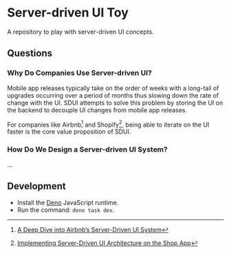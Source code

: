 # Server-driven UI Toy

A repository to play with server-driven UI concepts.

## Questions

### Why Do Companies Use Server-driven UI?

Mobile app releases typically take on the order of weeks with a long-tail of upgrades occurring over a period of months thus slowing down the rate of change with the UI. SDUI attempts to solve this problem by storing the UI on the backend to decouple UI changes from mobile app releases.

For companies like Airbnb[^1] and Shopify[^2], being able to iterate on the UI faster is the core value proposition of SDUI.

### How Do We Design a Server-driven UI System?

...

## Development

- Install the [Deno](https://deno.land/manual/getting_started/installation)
  JavaScript runtime.
- Run the command: `deno task dev`.

[^1]: [A Deep Dive into Airbnb’s Server-Driven UI System](https://medium.com/airbnb-engineering/a-deep-dive-into-airbnbs-server-driven-ui-system-842244c5f5)

[^2]: [Implementing Server-Driven UI Architecture on the Shop App](https://shopify.engineering/server-driven-ui-in-shop-app)
